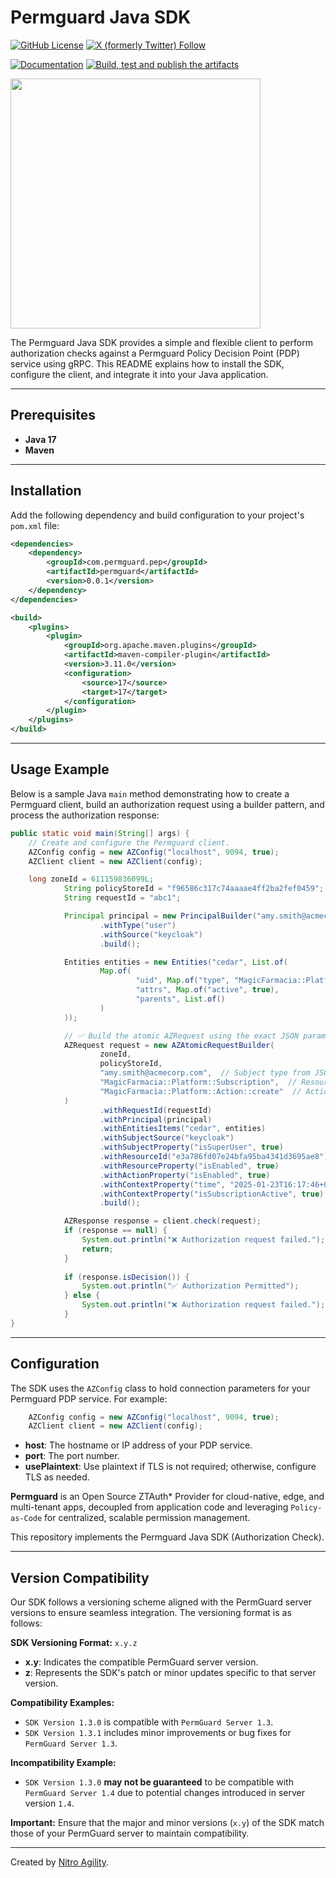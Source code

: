 # Permguard Java SDK

[![GitHub License](https://img.shields.io/github/license/permguard/permguard-java)](https://github.com/permguard/permguard-java?tab=Apache-2.0-1-ov-file#readme)
[![X (formerly Twitter) Follow](https://img.shields.io/twitter/follow/permguard)](https://x.com/intent/follow?original_referer=https%3A%2F%2Fdeveloper.x.com%2F&ref_src=twsrc%5Etfw%7Ctwcamp%5Ebuttonembed%7Ctwterm%5Efollow%7Ctwgr%5ETwitterDev&screen_name=Permguard)

[![Documentation](https://img.shields.io/website?label=Docs&url=https%3A%2F%2Fwww.permguard.com%2F)](https://www.permguard.com/)
[![Build, test and publish the artifacts](https://github.com/permguard/permguard-java/actions/workflows/permguard-java-ci.yml/badge.svg)](https://github.com/permguard/permguard-java/actions/workflows/permguard-java-ci.yml)

<p align="left">
  <img src="https://raw.githubusercontent.com/permguard/permguard-assets/main/pink-txt//1line.svg" class="center" width="400px" height="auto"/>
</p>


The Permguard Java SDK provides a simple and flexible client to perform authorization checks against a Permguard Policy Decision Point (PDP) service using gRPC. This README explains how to install the SDK, configure the client, and integrate it into your Java application.

---

## Prerequisites

- **Java 17**
- **Maven**

---

## Installation

Add the following dependency and build configuration to your project's `pom.xml` file:

```xml
<dependencies>
    <dependency>
        <groupId>com.permguard.pep</groupId>
        <artifactId>permguard</artifactId>
        <version>0.0.1</version>
    </dependency>
</dependencies>

<build>
    <plugins>
        <plugin>
            <groupId>org.apache.maven.plugins</groupId>
            <artifactId>maven-compiler-plugin</artifactId>
            <version>3.11.0</version>
            <configuration>
                <source>17</source>
                <target>17</target>
            </configuration>
        </plugin>
    </plugins>
</build>
```

---

## Usage Example

Below is a sample Java `main` method demonstrating how to create a Permguard client, build an authorization request using a builder pattern, and process the authorization response:

```java
public static void main(String[] args) {
    // Create and configure the Permguard client.
    AZConfig config = new AZConfig("localhost", 9094, true);
    AZClient client = new AZClient(config);

    long zoneId = 611159836099L;
            String policyStoreId = "f96586c317c74aaaae4ff2ba2fef0459";
            String requestId = "abc1";

            Principal principal = new PrincipalBuilder("amy.smith@acmecorp.com")
                    .withType("user")
                    .withSource("keycloak")
                    .build();

            Entities entities = new Entities("cedar", List.of(
                    Map.of(
                            "uid", Map.of("type", "MagicFarmacia::Platform::BranchInfo", "id", "subscription"),
                            "attrs", Map.of("active", true),
                            "parents", List.of()
                    )
            ));

            // ✅ Build the atomic AZRequest using the exact JSON parameters
            AZRequest request = new AZAtomicRequestBuilder(
                    zoneId,
                    policyStoreId,
                    "amy.smith@acmecorp.com",  // Subject type from JSON
                    "MagicFarmacia::Platform::Subscription",  // Resource type from JSON
                    "MagicFarmacia::Platform::Action::create"  // Action name from JSON
            )
                    .withRequestId(requestId)
                    .withPrincipal(principal)
                    .withEntitiesItems("cedar", entities)
                    .withSubjectSource("keycloak")
                    .withSubjectProperty("isSuperUser", true)
                    .withResourceId("e3a786fd07e24bfa95ba4341d3695ae8")
                    .withResourceProperty("isEnabled", true)
                    .withActionProperty("isEnabled", true)
                    .withContextProperty("time", "2025-01-23T16:17:46+00:00")
                    .withContextProperty("isSubscriptionActive", true)
                    .build();

            AZResponse response = client.check(request);
            if (response == null) {
                System.out.println("❌ Authorization request failed.");
                return;
            }
    
            if (response.isDecision()) {
                System.out.println("✅ Authorization Permitted");
            } else {
                System.out.println("❌ Authorization request failed.");
            }
}
```

---

## Configuration

The SDK uses the `AZConfig` class to hold connection parameters for your Permguard PDP service. For example:

```java
    AZConfig config = new AZConfig("localhost", 9094, true);
    AZClient client = new AZClient(config);
```

- **host**: The hostname or IP address of your PDP service.
- **port**: The port number.
- **usePlaintext**: Use plaintext if TLS is not required; otherwise, configure TLS as needed.




**Permguard** is an Open Source ZTAuth* Provider for cloud-native, edge, and multi-tenant apps, decoupled from application code and leveraging `Policy-as-Code` for centralized, scalable permission management.

This repository implements the Permguard Java SDK (Authorization Check).

---

## Version Compatibility

Our SDK follows a versioning scheme aligned with the PermGuard server versions to ensure seamless integration. The versioning format is as follows:

**SDK Versioning Format:** `x.y.z`

- **x.y**: Indicates the compatible PermGuard server version.
- **z**: Represents the SDK's patch or minor updates specific to that server version.

**Compatibility Examples:**

- `SDK Version 1.3.0` is compatible with `PermGuard Server 1.3`.
- `SDK Version 1.3.1` includes minor improvements or bug fixes for `PermGuard Server 1.3`.

**Incompatibility Example:**

- `SDK Version 1.3.0` **may not be guaranteed** to be compatible with `PermGuard Server 1.4` due to potential changes introduced in server version `1.4`.

**Important:** Ensure that the major and minor versions (`x.y`) of the SDK match those of your PermGuard server to maintain compatibility.

---

Created by [Nitro Agility](https://www.nitroagility.com/).
